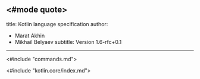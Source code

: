 <#mode quote>
---
title: Kotlin language specification
author:
- Marat Akhin
- Mikhail Belyaev
subtitle: Version 1.6-rfc+0.1
---

<#include "commands.md">

<#include "kotlin.core/index.md">
